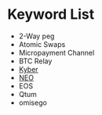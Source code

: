 # Keyword List #
- 2-Way peg
- Atomic Swaps
- Micropayment Channel
- BTC Relay
- [Kyber](https://kyber.network/)
- [NEO](https://neo.org/)
- EOS
- Qtum
- omisego
